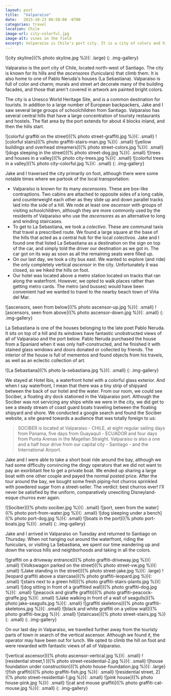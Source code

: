 ```yaml
---
layout: post
title:  "Valparaíso"
date:   2015-10-23 00:58:00 -0700
categories: travel
location: Chile
image-url: city-colorful.jpg
image-alt: vines in the field
excerpt: Valparaíso is Chile's port city. It is a city of colors and hills.
---
```

![city skyline]({% photo skyline.jpg %}){: .large}
{: .img-gallery}

Valparaíso is the port city of Chile, located north-west of Santiago. The city is known for its hills and the _ascensores_ (funiculars) that climb them. It is also home to one of Pablo Neruda's houses (La Sebastiana). Valparaíso is full of color and charm; murals and street art decorate many of the building facades, and those that aren't covered in artwork are painted bright colors.

The city is a Unesco World Heritage Site, and is a common destination for tourists. In addition to a large number of European backpackers, Jake and I saw several large groups of schoolchildren from Santiago. Valparaíso has several central hills that have a large concentration of touristy restaurants and hostels. The flat area by the port extends for about 4 blocks inland, and then the hills start.

![colorful graffiti on the street]({% photo street-graffiti.jpg %}){: .small}
![colorful stairs]({% photo graffiti-stairs-man.jpg %}){: .small}
![yellow buildings and overhead streamers]({% photo street-colors.jpg %}){: .small}
![dogs sleeping in the street]({% photo street-dog.jpg %}){: .small}
![trees and houses in a valley]({% photo city-trees.jpg %}){: .small}
![colorful trees in a valley]({% photo city-colorful.jpg %}){: .small}
{: .img-gallery}

Jake and I traversed the city primarily on foot, although there were some notable times where we partook of the local transportation:

- Valparaíso is known for its many _ascensores_. These are box-like contraptions. Two cabins are attached to opposite sides of a long cable, and counterweight each other as they slide up and down parallel tracks laid into the side of a hill. We rode at least one _ascensor_ with groups of visiting schoolchildren, although they are more commonly used by the residents of Valparaíso who use the _ascensores_ as an alternative to long and winding staircases.
- To get to La Sebastiana, we took a _colectivo_. These are communal taxis that travel a prescribed route. We found a large square at the base of the hills that acted as a central hub for the local _colectivos_. Jake and I found one that listed La Sebastiana as a destination on the sign on top of the car, and simply told the driver our destination as we got in. The car got on its way as soon as all the remaining seats were filled up.
- On our last day, we took a city bus east. We wanted to explore (and ride) the only completely vertical _ascensor_ in the city. Unfortunately it was closed, so we hiked the hills on foot.
- Our hotel was located above a metro station located on tracks that ran along the waterfront. However, we opted to walk places rather than getting metro cards. The metro (and busses) would have been convenient had we wanted to travel to the nearby beach town of Viña del Mar.

![ascensors, seen from below]({% photo ascensor-up.jpg %}){: .small}
![ascensors, seen from above]({% photo ascensor-down.jpg %}){: .small}
{: .img-gallery}

La Sebastiana is one of the houses belonging to the late poet Pablo Neruda. It sits on top of a hill and its windows have fantastic unobstructed views of all of Valparaiso and the port below. Pablo Neruda purchased the house from a Spaniard when it was only half-constructed, and he finished it with stained glass windows and doors donated or collected by friends. The interior of the house is full of mementos and found objects from his travels, as well as an eclectic collection of art.

![La Sebastiana]({% photo la-sebastiana.jpg %}){: .small}
{: .img-gallery}

We stayed at Hotel Ibis, a waterfront hotel with a colorful glass exterior. And when I say waterfront, I mean that there was a tiny strip of shipyard between the back of our hotel and the water. From our room, we could see Sociber, a floating dry dock stationed in the Valparaíso port. Although the Sociber was not servicing any ships while we were in the city, we did get to see a steady stream of coast guard boats traveling between the floating shipyard and shore. We conducted a google search and found the Sociber website, a site geared towards a audience that was totally foreign to us:

> SOCIBER is located at Valparaiso - CHILE, at eight regular sailing days from Panama, five days from Guayaquil - ECUADOR and four days from Punta Arenas in the Magellan Straight. Valparaiso is also a one and a half hour drive from our capital city - Santiago - and the International Airport.

Jake and I were able to take a short boat ride around the bay, although we had some difficulty convincing the dingy operators that we did not want to pay an exorbitant fee to get a private boat. We ended up sharing a large boat with one other couple and payed the normal posted price. After the tour around the bay, we bought some fresh piping-hot churros sprinkled with powdered sugar from a street-seller. The verdict: best churros ever! I'll never be satisfied by the uniform, comparatively unexciting Disneyland-esque churros ever again.

![Sociber]({% photo sociber.jpg %}){: .small}
![port, seen from the water]({% photo port-from-water.jpg %}){: .small}
![dog sleeping under a bench]({% photo port-dog.jpg %}){: .small}
![boats in the port]({% photo port-boats.jpg %}){: .small}
{: .img-gallery}

Jake and I arrived in Valparaíso on Tuesday and returned to Santiago on Thursday. When not hanging out around the waterfront, riding the funiculars, or visiting La Sebastiana, we spent our time wandering up and down the various hills and neighborhoods and taking in all the colors.

![graffiti on a driveway entrance]({% photo graffiti-driveway.jpg %}){: .small}
![Volkswagon parked on the street]({% photo street-vw.jpg %}){: .small}
![Jake standing in the street]({% photo street-jake.jpg %}){: .large}
![leopard graffiti above a staircase]({% photo graffiti-leopard.jpg %}){: .small}
![stairs next to a green hill]({% photo graffiti-stairs-plants.jpg %}){: .small}
![dog sitting in front of a graffitied wall]({% photo graffiti-dog.jpg %}){: .small}
![peacock and giraffe graffiti]({% photo graffiti-peacock-giraffe.jpg %}){: .small}
![Jake walking in front of a wall of seagulls]({% photo jake-seagulls.jpg %}){: .small}
![graffiti skeletons]({% photo graffiti-skeletons.jpg %}){: .small}
![black and white graffiti on a yellow wall]({% photo graffiti-bw.jpg %}){: .small}
![staircase]({% photo street-stairs.jpg %}){: .small}
{: .img-gallery}

On our last day in Valparaíso, we travelled further away from the touristy parts of town in search of the vertical ascensor. Although we found it, the operator may have been out for lunch. We opted to climb the hill on foot and were rewarded with fantastic views of all of Valparaíso.

![vertical ascensor]({% photo ascensor-vertical.jpg %}){: .small}
![residential street,1 ]({% photo street-residential-2.jpg %}){: .small}
![house foundation under construction]({% photo house-foundation.jpg %}){: .large}
![fish graffiti]({% photo graffiti-fish.jpg %}){: .small}
![residential street, 2]({% photo street-residential-1.jpg %}){: .small}
![pink house]({% photo house-pink.jpg %}){: .small}
![cat and mouse graffiti]({% photo graffiti-cat-mouse.jpg %}){: .small}
{: .img-gallery}
